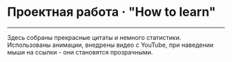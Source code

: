 # Проектная работа · "How to learn"
-----
Здесь собраны прекрасные цитаты и немного статистики. Использованы анимации, внедрены видео с YouTube, при наведении мыши на ссылки - они становятся прозрачными.
